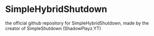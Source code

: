 # SimpleHybridShutdown
the official github repository for SimpleHybridShutdown, made by the creator of SimpleShutdown (ShadowPlayz.YT)
